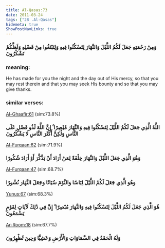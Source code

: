 ```yaml
---
title: Al-Qasas:73
date: 2011-03-24
tags: ["28 .Al-Qasas"]
hidemeta: true 
ShowPostNavLinks: true 
---
```

### وَمِنْ رَحْمَتِهِ جَعَلَ لَكُمُ اللَّيْلَ وَالنَّهَارَ لِتَسْكُنُوا فِيهِ وَلِتَبْتَغُوا مِنْ فَضْلِهِ وَلَعَلَّكُمْ تَشْكُرُونَ
### meaning: 
He has made for you the night and the day out of His mercy, so that you may rest therein and that you may seek His bounty and so that you may give thanks.
### similar verses: 

[Al-Ghaafir:61](/40/61) (sim:73.8%)

### اللَّهُ الَّذِي جَعَلَ لَكُمُ اللَّيْلَ لِتَسْكُنُوا فِيهِ وَالنَّهَارَ مُبْصِرًا ۚ إِنَّ اللَّهَ لَذُو فَضْلٍ عَلَى النَّاسِ وَلَٰكِنَّ أَكْثَرَ النَّاسِ لَا يَشْكُرُونَ

[Al-Furqaan:62](/25/62) (sim:71.9%)

### وَهُوَ الَّذِي جَعَلَ اللَّيْلَ وَالنَّهَارَ خِلْفَةً لِمَنْ أَرَادَ أَنْ يَذَّكَّرَ أَوْ أَرَادَ شُكُورًا

[Al-Furqaan:47](/25/47) (sim:68.7%)

### وَهُوَ الَّذِي جَعَلَ لَكُمُ اللَّيْلَ لِبَاسًا وَالنَّوْمَ سُبَاتًا وَجَعَلَ النَّهَارَ نُشُورًا

[Yunus:67](/10/67) (sim:68.3%)

### هُوَ الَّذِي جَعَلَ لَكُمُ اللَّيْلَ لِتَسْكُنُوا فِيهِ وَالنَّهَارَ مُبْصِرًا ۚ إِنَّ فِي ذَٰلِكَ لَآيَاتٍ لِقَوْمٍ يَسْمَعُونَ

[Ar-Room:18](/30/18) (sim:67.7%)

### وَلَهُ الْحَمْدُ فِي السَّمَاوَاتِ وَالْأَرْضِ وَعَشِيًّا وَحِينَ تُظْهِرُونَ

